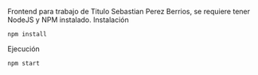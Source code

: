 Frontend para trabajo de Titulo Sebastian Perez Berrios, se requiere tener NodeJS y NPM instalado.
Instalación
```
npm install
```

Ejecución
```
npm start
```